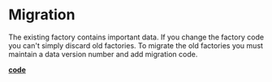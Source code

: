 # Migration
The existing factory contains important data. If you change the factory code 
you can't simply discard old factories. 
To migrate the old factories you must maintain a data version number and add migration code.

[**code**](https://github.com/factoryfx/factoryfx/tree/master/docu/src/main/java/de/factoryfx/docu/migration)